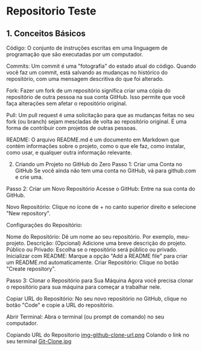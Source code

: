# Repositorio Teste
## 1. Conceitos Básicos
Código: O conjunto de instruções escritas em uma linguagem de programação que são executadas por um computador.

Commits: Um commit é uma "fotografia" do estado atual do código. Quando você faz um commit, está salvando as mudanças no histórico do repositório, com uma mensagem descritiva do que foi alterado.

Fork: Fazer um fork de um repositório significa criar uma cópia do repositório de outra pessoa na sua conta GitHub. Isso permite que você faça alterações sem afetar o repositório original.

Pull: Um pull request é uma solicitação para que as mudanças feitas no seu fork (ou branch) sejam mescladas de volta ao repositório original. É uma forma de contribuir com projetos de outras pessoas.

README: O arquivo README.md é um documento em Markdown que contém informações sobre o projeto, como o que ele faz, como instalar, como usar, e qualquer outra informação relevante.

2. Criando um Projeto no GitHub do Zero
Passo 1: Criar uma Conta no GitHub
Se você ainda não tem uma conta no GitHub, vá para github.com e crie uma.

Passo 2: Criar um Novo Repositório
Acesse o GitHub: Entre na sua conta do GitHub.

Novo Repositório: Clique no ícone de + no canto superior direito e selecione "New repository".

Configurações do Repositório:

Nome do Repositório: Dê um nome ao seu repositório. Por exemplo, meu-projeto.
Descrição: (Opcional) Adicione uma breve descrição do projeto.
Público ou Privado: Escolha se o repositório será público ou privado.
Inicializar com README: Marque a opção "Add a README file" para criar um README.md automaticamente.
Criar Repositório: Clique no botão "Create repository".

Passo 3: Clonar o Repositório para Sua Máquina
Agora você precisa clonar o repositório para sua máquina para começar a trabalhar nele.

Copiar URL do Repositório: No seu novo repositório no GitHub, clique no botão "Code" e copie a URL do repositório.

Abrir Terminal: Abra o terminal (ou prompt de comando) no seu computador.

Copiando URL do Repositorio
[img-github-clone-url.png](https://postimg.cc/wRXfZD4n)
Colando o link no seu terminal
[Git-Clone.jpg](https://postimg.cc/rD1hpG8m)

